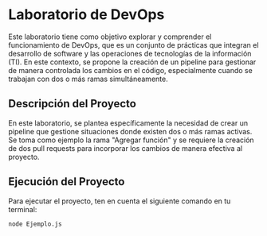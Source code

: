 # Laboratorio de DevOps

Este laboratorio tiene como objetivo explorar y comprender el funcionamiento de DevOps, que es un conjunto de prácticas que integran el desarrollo de software y las operaciones de tecnologías de la información (TI). En este contexto, se propone la creación de un pipeline para gestionar de manera controlada los cambios en el código, especialmente cuando se trabajan con dos o más ramas simultáneamente.

## Descripción del Proyecto

En este laboratorio, se plantea específicamente la necesidad de crear un pipeline que gestione situaciones donde existen dos o más ramas activas. Se toma como ejemplo la rama "Agregar función" y se requiere la creación de dos pull requests para incorporar los cambios de manera efectiva al proyecto.

## Ejecución del Proyecto

Para ejecutar el proyecto, ten en cuenta el siguiente comando en tu terminal:

```bash
node Ejemplo.js
